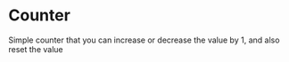# Counter
Simple counter that you can increase or decrease the value by 1, and also reset the value
